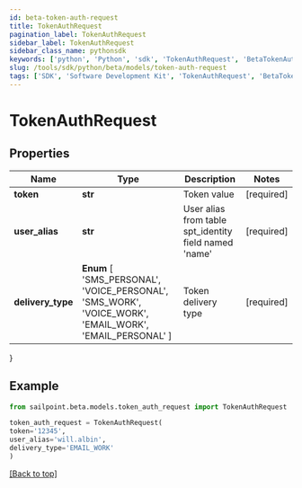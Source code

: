 ```yaml
---
id: beta-token-auth-request
title: TokenAuthRequest
pagination_label: TokenAuthRequest
sidebar_label: TokenAuthRequest
sidebar_class_name: pythonsdk
keywords: ['python', 'Python', 'sdk', 'TokenAuthRequest', 'BetaTokenAuthRequest'] 
slug: /tools/sdk/python/beta/models/token-auth-request
tags: ['SDK', 'Software Development Kit', 'TokenAuthRequest', 'BetaTokenAuthRequest']
---
```


# TokenAuthRequest


## Properties

Name | Type | Description | Notes
------------ | ------------- | ------------- | -------------
**token** | **str** | Token value | [required]
**user_alias** | **str** | User alias from table spt_identity field named 'name' | [required]
**delivery_type** |  **Enum** [  'SMS_PERSONAL',    'VOICE_PERSONAL',    'SMS_WORK',    'VOICE_WORK',    'EMAIL_WORK',    'EMAIL_PERSONAL' ] | Token delivery type | [required]
}

## Example

```python
from sailpoint.beta.models.token_auth_request import TokenAuthRequest

token_auth_request = TokenAuthRequest(
token='12345',
user_alias='will.albin',
delivery_type='EMAIL_WORK'
)

```
[[Back to top]](#) 

